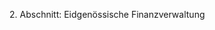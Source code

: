 <!--
                                Source URL: https://www.efv.admin.ch/efv/de/home/efv/rechtliche_grdl.html
                                Page ID: 33
                                -->

                                
2\. Abschnitt: Eidgenössische Finanzverwaltung


